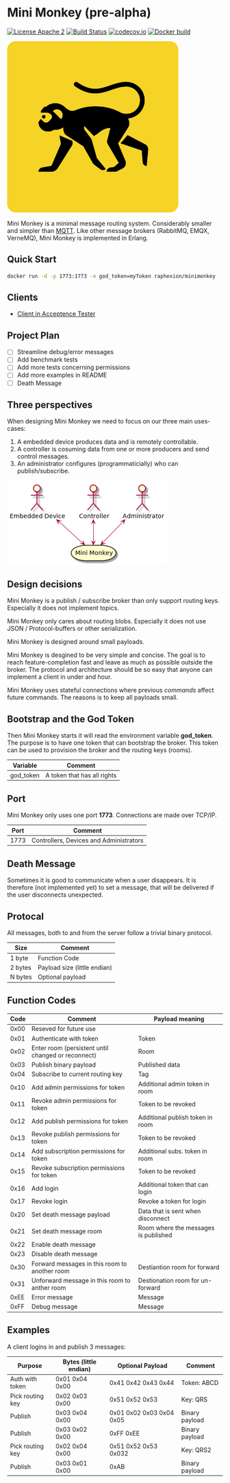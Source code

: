 Mini Monkey (pre-alpha)
=======================

[![License Apache 2](https://img.shields.io/badge/License-Apache2-blue.svg)](https://www.apache.org/licenses/LICENSE-2.0)
[![Build Status](https://travis-ci.org/Raphexion/minimonkey.svg?branch=master)](https://travis-ci.org/Raphexion/minimonkey)
[![codecov.io](https://codecov.io/gh/Raphexion/minimonkey/coverage.svg?branch=master)](https://codecov.io/gh/Raphexion/minimonkey?branch=master)
[![Docker build](https://img.shields.io/docker/cloud/build/raphexion/minimonkey.svg?color=green)](https://hub.docker.com/r/raphexion/minimonkey)

![Logo](doc/minimonkey_small.png)

Mini Monkey is a minimal message routing system.
Considerably smaller and simpler than [MQTT](https://en.wikipedia.org/wiki/MQTT).
Like other message brokers (RabbitMQ, EMQX, VerneMQ), Mini Monkey is implemented in Erlang.

Quick Start
-----------

```sh
docker run -d -p 1773:1773 -e god_token=myToken raphexion/minimonkey
```

Clients
-------

- [Client in Acceptence Tester](https://github.com/Raphexion/minimonkey-tests/blob/master/libraries/MiniMonkey.py)

Project Plan
------------

- [ ] Streamline debug/error messages
- [ ] Add benchmark tests
- [ ] Add more tests concerning permissions
- [ ] Add more examples in README
- [ ] Death Message

Three perspectives
------------------

When designing Mini Monkey we need to focus on our three main uses-cases:

1. A embedded device produces data and is remotely controllable.
2. A controller is cosuming data from one or more producers and send control messages.
3. An administrator configures (programmaticially) who can publish/subscribe.

![Three perspectives](doc/three_perspectives.png)

Design decisions
----------------

Mini Monkey is a publish / subscribe broker than only support routing keys.
Especially it does not implement topics.

Mini Monkey only cares about routing blobs.
Especially it does not use JSON / Protocol-buffers or other serialization.

Mini Monkey is designed around small payloads.

Mini Monkey is desgined to be very simple and concise.
The goal is to reach feature-completion fast and leave as much as possible outside the broker.
The protocol and architecture should be so easy that anyone can implement a client in under and hour.

Mini Monkey uses stateful connections where previous _commands_ affect future commands.
The reasons is to keep all payloads small.

Bootstrap and the God Token
---------------------------

Then Mini Monkey starts it will read the environment variable **god_token**.
The purpose is to have one token that can bootstrap the broker.
This token can be used to provision the broker and the routing keys (rooms).

| Variable  | Comment                                 |
|-----------|-----------------------------------------|
| god_token | A token that has all rights             |


Port
----

Mini Monkey only uses one port **1773**.
Connections are made over TCP/IP.

| Port | Comment                                 |
|------|-----------------------------------------|
| 1773 | Controllers, Devices and Administrators |

Death Message
-------------

Sometimes it is good to communicate when a user disappears.
It is therefore (not implemented yet) to set a message, that
will be delivered if the user disconnects unexpected.

Protocal
--------

All messages, both to and from the server follow a trivial binary protocol.

| Size    | Comment                          |
|---------|----------------------------------|
| 1 byte  | Function Code                    |
| 2 bytes | Payload size (little endian)     |
| N bytes | Optional payload                 |

Function Codes
--------------

| Code | Comment                                                         | Payload meaning                      |
|------|-----------------------------------------------------------------|--------------------------------------|
| 0x00 | Reseved for future use                                          |                                      |
| 0x01 | Authenticate with token                                         | Token                                |
| 0x02 | Enter room (persistent until changed or reconnect)              | Room                                 |
| 0x03 | Publish binary payload                                          | Published data                       |
| 0x04 | Subscribe to current routing key                                | Tag                                  |
| 0x10 | Add admin permissions for token                                 | Additional admin token in room       |
| 0x11 | Revoke admin permissions for token                              | Token to be revoked                  |
| 0x12 | Add publish permissions for token                               | Additional publish token in room     |
| 0x13 | Revoke publish permissions for token                            | Token to be revoked                  |
| 0x14 | Add subscription permissions for token                          | Additional subs. token in room       |
| 0x15 | Revoke subscription permissions for token                       | Token to be revoked                  |
| 0x16 | Add login                                                       | Additional token that can login      |
| 0x17 | Revoke login                                                    | Revoke a token for login             |
| 0x20 | Set death message payload                                       | Data that is sent when disconnect    |
| 0x21 | Set death message room                                          | Room where the messages is published |
| 0x22 | Enable death message                                            |                                      |
| 0x23 | Disable death message                                           |                                      |
| 0x30 | Forward messages in this room to another room                   | Destiantion room for forward         |
| 0x31 | Unforward message in this room to anther room                   | Destionation room for un-forward     |
| 0xEE | Error message                                                   | Message                              |
| 0xFF | Debug message                                                   | Message                              |

Examples
--------

A client logins in and publish 3 messages:

| Purpose          | Bytes (little endian) | Optional Payload         | Comment        |
|------------------|-----------------------|--------------------------|----------------|
| Auth with token  | 0x01 0x04 0x00        | 0x41 0x42 0x43 0x44      | Token: ABCD    |
| Pick routing key | 0x02 0x03 0x00        | 0x51 0x52 0x53           | Key: QRS       |
| Publish          | 0x03 0x04 0x00        | 0x01 0x02 0x03 0x04 0x05 | Binary payload |
| Publish          | 0x03 0x02 0x00        | 0xFF 0xEE                | Binary payload |
| Pick routing key | 0x02 0x04 0x00        | 0x51 0x52 0x53 0x032     | Key: QRS2      |
| Publish          | 0x03 0x01 0x00        | 0xAB                     | Binary payload |
